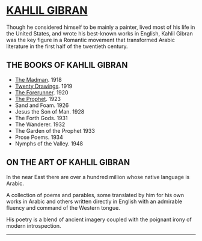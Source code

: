# [KAHLIL GIBRAN]

Though he considered himself to be mainly a painter, lived most of his life in the United States, and wrote his best-known works in English, Kahlil Gibran was the key figure in a Romantic movement that transformed Arabic literature in the first half of the twentieth century.

## THE BOOKS OF KAHLIL GIBRAN

- [The Madman]. 1918
- [Twenty Drawings]. 1919
- [The Forerunner]. 1920
- [The Prophet]. 1923
- Sand and Foam. 1926
- Jesus the Son of Man. 1928
- The Forth Gods. 1931
- The Wanderer. 1932
- The Garden of the Prophet 1933
- Prose Poems. 1934
- Nymphs of the Valley. 1948

## ON THE ART OF KAHLIL GIBRAN

In the near East there are over a hundred million whose native language is Arabic.

A collection of poems and parables, some translated by him for his own works in Arabic and others written directly in English with an admirable fluency and command of the Western tongue.

His poetry is a blend of ancient imagery coupled with the poignant irony of modern introspection.

---

[KAHLIL GIBRAN]:https://www.poetryfoundation.org/poets/kahlil-gibran

[The Madman]:http://www.gutenberg.org/files/5616/5616-h/5616-h.htm

[Twenty Drawings]:http://www.gutenberg.org/files/55500/55500-h/55500-h.htm#INNERMOST

[The Forerunner]:http://www.gutenberg.org/files/54580/54580-h/54580-h.htm

[The Prophet]:http://www.gutenberg.org/files/58585/58585-h/58585-h.htm
